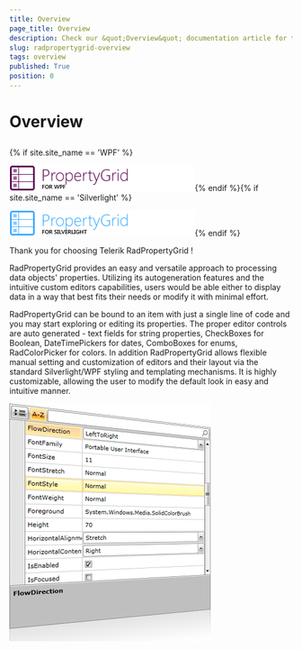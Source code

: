 ```yaml
---
title: Overview
page_title: Overview
description: Check our &quot;Overview&quot; documentation article for the RadPropertyGrid {{ site.framework_name }} control.
slug: radpropertygrid-overview
tags: overview
published: True
position: 0
---
```


# Overview



## 

{% if site.site_name == 'WPF' %}


![](images/RadPropertyGrid_LogoWPF.png){% endif %}{% if site.site_name == 'Silverlight' %}

![](images/RadPropertyGrid_LogoSL.png){% endif %}



Thank you for choosing Telerik RadPropertyGrid !

RadPropertyGrid provides an easy and versatile approach to processing data objects' properties. Utilizing its autogeneration features and the intuitive custom editors capabilities, users would be able either to display data in a way that best fits their needs or modify it with minimal effort.

RadPropertyGrid can be bound to an item with just a single line of code and you may start exploring or editing its properties. The proper editor controls are auto generated - text fields for string properties, CheckBoxes for Boolean, DateTimePickers for dates, ComboBoxes for enums, RadColorPicker for colors. In addition RadPropertyGrid allows flexible manual setting and customization of editors and their layout via the standard Silverlight/WPF styling and templating mechanisms.  It is highly customizable, allowing the user to modify the default look in easy and intuitive manner.

 ![](images/RadPropertyGrid_Overview.png)








